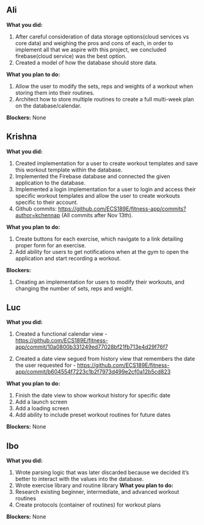 ## Ali

<b>What you did:</b>
1. After careful consideration of data storage options(cloud services vs core data) and weighing the pros and cons of each, in order to implement all that we aspire with this project, we concluded firebase(cloud service) was the best option.
2. Created a model of how the database should store data.

<b>What you plan to do:</b>
1. Allow the user to modify the sets, reps and weights of a workout when storing them into their routines.
2. Architect how to store multiple routines to create a full multi-week plan on the database/calendar.

<b>Blockers:</b>
	None

## Krishna

<b>What you did:</b>
1. Created implementation for a user to create workout templates and save this workout template within the database.
2. Implemented the Firebase database and connected the given application to the database.
3. Implemented a login implementation for a user to login and access their specific workout templates and allow the user to create workouts specific to their account.
4. Github commits: https://github.com/ECS189E/fitness-app/commits?author=kchennap
(All commits after Nov 13th).

<b>What you plan to do:</b>
1. Create buttons for each exercise, which navigate to a link detailing proper form for an exercise.
2. Add ability for users to get notifications when at the gym to open the application and start recording a workout.

<b>Blockers:</b>
1. Creating an implementation for users to modify their workouts, and changing the number of sets, reps and weight.


## Luc
<b>What you did:</b>
1. Created a functional calendar view - https://github.com/ECS189E/fitness-app/commit/10a0800b331249ed77028bf21fb713e4d29f76f7

2. Created a date view segued from history view that remembers the date the user requested for - https://github.com/ECS189E/fitness-app/commit/b604554f7223c1b2f7973d499e2cf0a12b5cd823

<b>What you plan to do:</b>
1. Finish the date view to show workout history for specific date
2. Add a launch screen
3. Add a loading screen
4. Add ability to include preset workout routines for future dates

<b>Blockers:</b>
None

## Ibo

<b>What you did:</b>
1. Wrote parsing logic that was later discarded because we decided it’s better to interact with the values into the database.
2. Wrote exercise library and routine library
<b>What you plan to do:</b>
1. Research existing beginner, intermediate, and advanced workout routines
2. Create protocols (container of routines) for workout plans

<b>Blockers:</b> None
